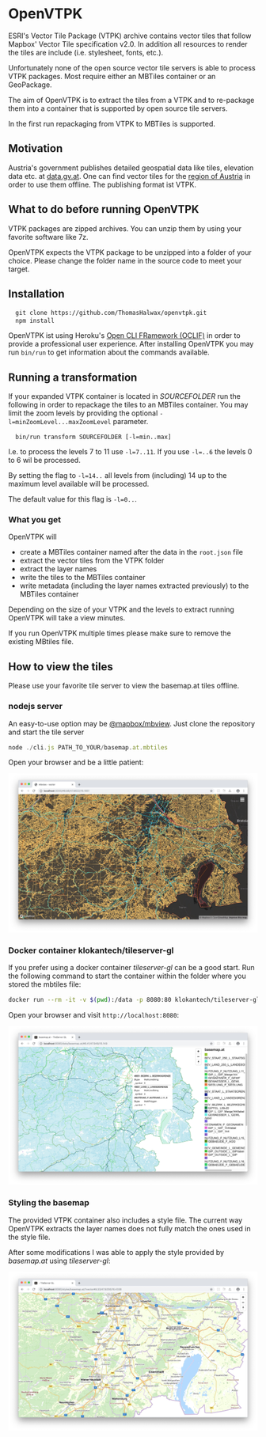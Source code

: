 # OpenVTPK

ESRI's Vector Tile Package (VTPK) archive contains vector tiles that follow Mapbox' Vector Tile specification v2.0. In addition all resources to render the tiles are include (i.e. stylesheet, fonts, etc.).

Unfortunately none of the open source vector tile servers is able to process VTPK packages. Most require either an MBTiles container or an GeoPackage.

The aim of OpenVTPK is to extract the tiles from a VTPK and to re-package them into a container that is supported by open source tile servers.

In the first run repackaging from VTPK to MBTiles is supported.

## Motivation

Austria's government publishes detailed geospatial data like tiles, elevation data etc. at [data.gv.at](https://www.data.gv.at/?s=basemap.at). One can find vector tiles for the [region of Austria](https://www.data.gv.at/katalog/dataset/a73befc7-575f-48cb-8eb9-b05172a8c9e3) in order to use them offline. The publishing format ist VTPK.

## What to do before running OpenVTPK

VTPK packages are zipped archives. You can unzip them by using your favorite software like 7z.

OpenVTPK expects the VTPK package to be unzipped into a folder of your choice. Please change the folder name in the source code to meet your target.

## Installation

```shell
  git clone https://github.com/ThomasHalwax/openvtpk.git
  npm install
```

OpenVTPK ist using Heroku's [Open CLI FRamework (OCLIF)](https://github.com/oclif/oclif) in order to provide a professional user experience. After installing OpenVTPK you may run ```bin/run``` to get information about the commands available.

## Running a transformation

If your expanded VTPK container is located in _SOURCEFOLDER_ run the following in order to repackage the tiles to an MBTiles container. You may limit the zoom levels by providing the optional ```-l=minZoomLevel...maxZoomLevel``` parameter.

```shell
  bin/run transform SOURCEFOLDER [-l=min..max]
```

I.e. to process the levels 7 to 11 use ```-l=7..11```.
If you use ```-l=..6``` the levels 0 to 6 wil be processed.

By setting the flag to ```-l=14..``` all levels from (including) 14 up to
the maximum level available will be processed.

The default value for this flag is ```-l=0..```.

### What you get

OpenVTPK will 

* create a MBTiles container named after the data in the ```root.json``` file
* extract the vector tiles from the VTPK folder
* extract the layer names
* write the tiles to the MBTiles container
* write metadata (including the layer names extracted previously) to the MBTiles container

Depending on the size of your VTPK and the levels to extract running OpenVTPK will take a view minutes.

If you run OpenVTPK multiple times please make sure to remove the existing MBtiles file.

## How to view the tiles

Please use your favorite tile server to view the basemap.at tiles offline. 

### nodejs server
An easy-to-use option may be [@mapbox/mbview](https://github.com/mapbox/mbview). Just clone the repository and start the tile server

```javascript
node ./cli.js PATH_TO_YOUR/basemap.at.mbtiles
```

Open your browser and be a little patient:

![Offline vector basemap](images/openvtpk-basemap.jpg)

### Docker container klokantech/tileserver-gl
If you prefer using a docker container _tileserver-gl_ can be a good start. Run the following command to start the container within the folder where you stored the mbtiles file:

```bash
docker run --rm -it -v $(pwd):/data -p 8080:80 klokantech/tileserver-gl
```

Open your browser and visit ```http://localhost:8080```:

![interactive basemap](images/interactive-basemap.jpg)

### Styling the basemap

The provided VTPK container also includes a style file. The current way OpenVTPK extracts the layer names does not fully match the ones used in the style file.

After some modifications I was able to apply the style provided by _basemap.at_ using _tileserver-gl_:

![styled basemap](images/styled-basemap.jpg)